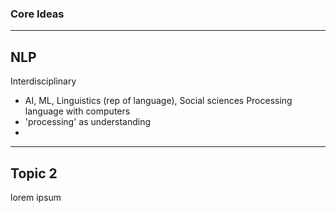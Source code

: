 ### Core Ideas

---

## NLP

Interdisciplinary
- AI, ML, Linguistics (rep of language), Social sciences
Processing language with computers
- 'processing' as understanding
- 

---

## Topic 2

lorem ipsum